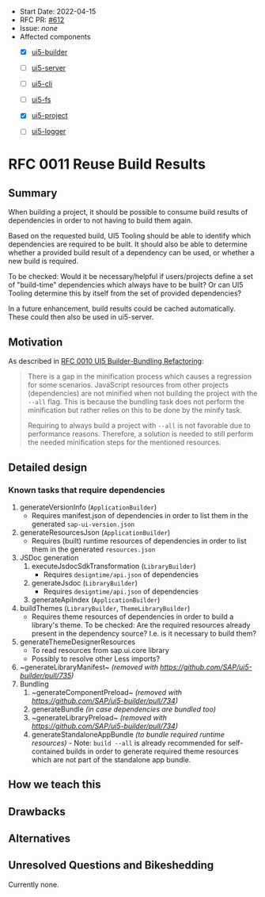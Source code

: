 - Start Date: 2022-04-15
- RFC PR: [#612](https://github.com/SAP/ui5-tooling/pull/612)
- Issue: *none*
- Affected components <!-- Check affected components by writing an "X" into the brackets -->
    + [x] [ui5-builder](https://github.com/SAP/ui5-builder)
    + [ ] [ui5-server](https://github.com/SAP/ui5-server)
    + [ ] [ui5-cli](https://github.com/SAP/ui5-cli)
    + [ ] [ui5-fs](https://github.com/SAP/ui5-fs)
    + [x] [ui5-project](https://github.com/SAP/ui5-project)
    + [ ] [ui5-logger](https://github.com/SAP/ui5-logger)


# RFC 0011 Reuse Build Results

## Summary
When building a project, it should be possible to consume build results of dependencies in order to not having to build them again.

Based on the requested build, UI5 Tooling should be able to identify which dependencies are required to be built. It should also be able to determine whether a provided build result of a dependency can be used, or whether a new build is required.

To be checked: Would it be necessary/helpful if users/projects define a set of "build-time" dependencies which always have to be built? Or can UI5 Tooling determine this by itself from the set of provided dependencies?

In a future enhancement, build results could be cached automatically. These could then also be used in ui5-server.

## Motivation

As described in [RFC 0010 UI5 Builder-Bundling Refactoring](https://github.com/SAP/ui5-tooling/blob/master/rfcs/0010-ui5-builder-bundling-refactoring.md#missing-minification-for-resources-from-dependencies):

> There is a gap in the minification process which causes a regression for some scenarios. JavaScript resources from other projects (dependencies) are not minified when not building the project with the `--all` flag. This is because the bundling task does not perform the minification but rather relies on this to be done by the minify task.
> 
> Requiring to always build a project with `--all` is not favorable due to performance reasons. Therefore, a solution is needed to still perform the needed minification steps for the mentioned resources.

## Detailed design

### Known tasks that require dependencies

1. generateVersionInfo (`ApplicationBuilder`)
    * Requires manifest.json of dependencies in order to list them in the generated `sap-ui-version.json`
1. generateResourcesJson (`ApplicationBuilder`)
    * Requires (built) runtime resources of dependencies in order to list them in the generated `resources.json`
1. JSDoc generation
    1. executeJsdocSdkTransformation (`LibraryBuilder`)
        * Requires `designtime/api.json` of dependencies
    1. generateJsdoc (`LibraryBuilder`)
        * Requires `designtime/api.json` of dependencies
    1. generateApiIndex (`ApplicationBuilder`)
1. buildThemes (`LibraryBuilder`, `ThemeLibraryBuilder`)
    * Requires theme resources of dependencies in order to build a library's theme. To be checked: Are the required resources already present in the dependency source? I.e. is it necessary to build them?
1. generateThemeDesignerResources
    * To read resources from sap.ui.core library
    * Possibly to resolve other Less imports?
1. ~generateLibraryManifest~ *(removed with https://github.com/SAP/ui5-builder/pull/735)*
1. Bundling
    1. ~generateComponentPreload~ *(removed with https://github.com/SAP/ui5-builder/pull/734)*
    1. generateBundle *(in case dependencies are bundled too)*
    1. ~generateLibraryPreload~ *(removed with https://github.com/SAP/ui5-builder/pull/734)*
    1. generateStandaloneAppBundle *(to bundle required runtime resources)* - Note: `build --all` is already recommended for self-contained builds in order to generate required theme resources which are not part of the standalone app bundle.


<!-- This is the bulk of the RFC. Explain the design in enough detail for somebody familiar with the UI5 Tooling to understand, and for somebody familiar with the implementation to implement. This should get into specifics and corner-cases, and include examples of how the feature is used. Any new terminology should be defined here. -->

## How we teach this

<!--
What names and terminology work best for these concepts and why? How is this idea best presented?

Would the acceptance of this proposal mean the UI5 Tooling or any of its subcomponents documentation must be re-organized or altered?

How should this feature be introduced and taught to existing UI5 Tooling users?
-->

## Drawbacks

<!--
Why should we not do this? Please consider the impact on teaching people to use the UI5 Tooling, on the integration of this feature with existing and planned features, on the impact of churn on existing users.

There are tradeoffs to choosing any path, please attempt to identify them here.
-->

## Alternatives

<!--
What other designs have been considered? What is the impact of not doing this?
-->

## Unresolved Questions and Bikeshedding

<!--
*This section should be removed (i.e. resolved) before merging*

Optional, but suggested for first drafts. What parts of the design are still TBD? Are there any second priority decisions left to be made?
-->

Currently none.
